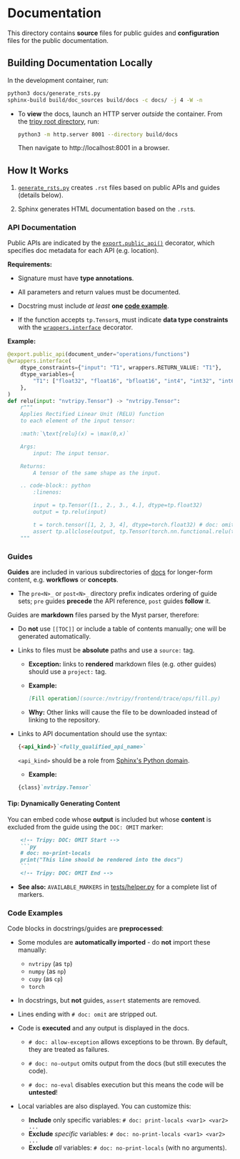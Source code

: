 # Documentation

This directory contains **source** files for public guides and **configuration**
files for the public documentation.


## Building Documentation Locally

In the development container, run:

```bash
python3 docs/generate_rsts.py
sphinx-build build/doc_sources build/docs -c docs/ -j 4 -W -n
```

- To **view** the docs, launch an HTTP server *outside* the container.
    From the [tripy root directory](../), run:

    ```bash
    python3 -m http.server 8001 --directory build/docs
    ```

    Then navigate to http://localhost:8001 in a browser.


## How It Works

1. [`generate_rsts.py`](./generate_rsts.py) creates `.rst` files based on public APIs
    and guides (details below).

2. Sphinx generates HTML documentation based on the `.rst`s.


### API Documentation

Public APIs are indicated by the [`export.public_api()`](../nvtripy/export.py) decorator,
which specifies doc metadata for each API (e.g. location).

**Requirements:**

- Signature must have **type annotations**.

- All parameters and return values must be documented.

- Docstring must include *at least* **one [code example](#code-examples)**.

- If the function accepts `tp.Tensor`s, must indicate **data type constraints**
    with the [`wrappers.interface`](../nvtripy/utils/wrappers.py) decorator.

**Example:**

```py
@export.public_api(document_under="operations/functions")
@wrappers.interface(
    dtype_constraints={"input": "T1", wrappers.RETURN_VALUE: "T1"},
    dtype_variables={
        "T1": ["float32", "float16", "bfloat16", "int4", "int32", "int64", "bool", "int8"],
    },
)
def relu(input: "nvtripy.Tensor") -> "nvtripy.Tensor":
    r"""
    Applies Rectified Linear Unit (RELU) function
    to each element of the input tensor:

    :math:`\text{relu}(x) = \max(0,x)`

    Args:
        input: The input tensor.

    Returns:
        A tensor of the same shape as the input.

    .. code-block:: python
        :linenos:

        input = tp.Tensor([1., 2., 3., 4.], dtype=tp.float32)
        output = tp.relu(input)

        t = torch.tensor([1, 2, 3, 4], dtype=torch.float32) # doc: omit
        assert tp.allclose(output, tp.Tensor(torch.nn.functional.relu(t)))
    """
```


### Guides

**Guides** are included in various subdirectories of [docs](.) for longer-form
content, e.g. **workflows** or **concepts**.

- The `pre<N>_` or `post<N>_` directory prefix indicates ordering of guide sets;
    `pre` guides **precede** the API reference, `post` guides **follow** it.

Guides are **markdown** files parsed by the Myst parser, therefore:

- Do **not** use `[[TOC]]` or include a table of contents manually; one will be generated automatically.

- Links to files must be **absolute** paths and use a `source:` tag.

    - **Exception:** links to **rendered** markdown files (e.g. other guides) should use a `project:` tag.

    - **Example:**

        ```md
        [Fill operation](source:/nvtripy/frontend/trace/ops/fill.py)
        ```

    - **Why:** Other links will cause the file to be downloaded instead of linking to the repository.

- Links to API documentation should use the syntax:

    ```md
    {<api_kind>}`<fully_qualified_api_name>`
    ```

    `<api_kind>` should be a role from
    [Sphinx's Python domain](https://www.sphinx-doc.org/en/master/usage/domains/python.html).

    - **Example:**

    ```md
    {class}`nvtripy.Tensor`
    ```

#### Tip: Dynamically Generating Content

You can embed code whose **output** is included but whose **content** is excluded from the guide
using the `DOC: OMIT` marker:

```md
    <!-- Tripy: DOC: OMIT Start -->
    ```py
    # doc: no-print-locals
    print("This line should be rendered into the docs")
    ```
    <!-- Tripy: DOC: OMIT End -->
```

- **See also:** `AVAILABLE_MARKERS` in [tests/helper.py](../tests/helper.py) for a complete list of markers.


### Code Examples

Code blocks in docstrings/guides are **preprocessed**:

- Some modules are **automatically imported** - do **not** import these manually:
    - `nvtripy` (as `tp`)
    - `numpy` (as `np`)
    - `cupy` (as `cp`)
    - `torch`

- In docstrings, but **not** guides, `assert` statements are removed.

- Lines ending with `# doc: omit` are stripped out.

- Code is **executed** and any output is displayed in the docs.

    - `# doc: allow-exception` allows exceptions to be thrown. By default, they are treated as failures.

    - `# doc: no-output` omits output from the docs (but still executes the code).

    - `# doc: no-eval` disables execution but this means the code will be **untested**!

- Local variables are also displayed. You can customize this:

    - **Include** only specific variables: `# doc: print-locals <var1> <var2> ...`
    - **Exclude** *specific* variables: `# doc: no-print-locals <var1> <var2> ...`
    - **Exclude** *all* variables: `# doc: no-print-locals` (with no arguments).
